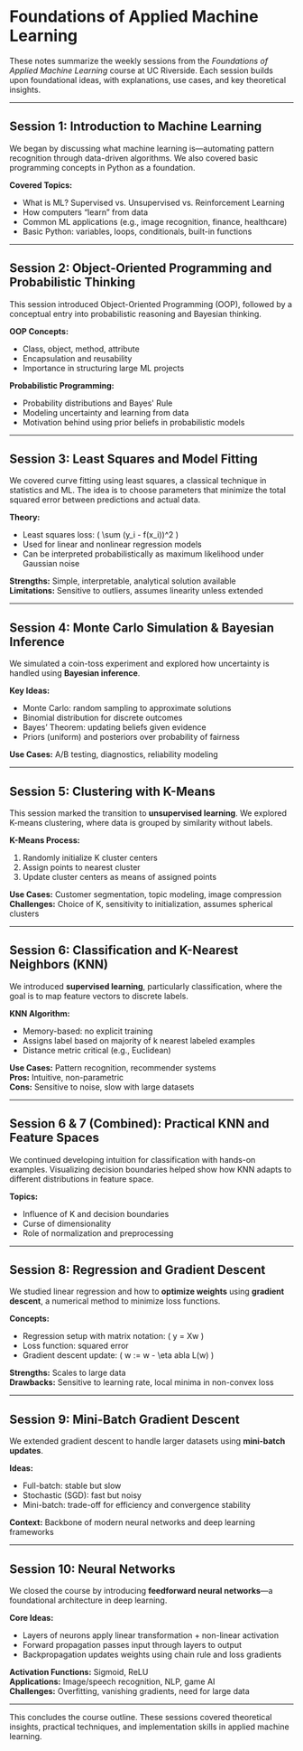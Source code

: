 # Foundations of Applied Machine Learning

These notes summarize the weekly sessions from the *Foundations of Applied Machine Learning* course at UC Riverside. Each session builds upon foundational ideas, with explanations, use cases, and key theoretical insights.

---

## Session 1: Introduction to Machine Learning

We began by discussing what machine learning is—automating pattern recognition through data-driven algorithms. We also covered basic programming concepts in Python as a foundation.

**Covered Topics:**
- What is ML? Supervised vs. Unsupervised vs. Reinforcement Learning
- How computers “learn” from data
- Common ML applications (e.g., image recognition, finance, healthcare)
- Basic Python: variables, loops, conditionals, built-in functions

---

## Session 2: Object-Oriented Programming and Probabilistic Thinking

This session introduced Object-Oriented Programming (OOP), followed by a conceptual entry into probabilistic reasoning and Bayesian thinking.

**OOP Concepts:**
- Class, object, method, attribute
- Encapsulation and reusability
- Importance in structuring large ML projects

**Probabilistic Programming:**
- Probability distributions and Bayes' Rule
- Modeling uncertainty and learning from data
- Motivation behind using prior beliefs in probabilistic models

---

## Session 3: Least Squares and Model Fitting

We covered curve fitting using least squares, a classical technique in statistics and ML. The idea is to choose parameters that minimize the total squared error between predictions and actual data.

**Theory:**
- Least squares loss: \( \sum (y_i - f(x_i))^2 \)
- Used for linear and nonlinear regression models
- Can be interpreted probabilistically as maximum likelihood under Gaussian noise

**Strengths:** Simple, interpretable, analytical solution available  
**Limitations:** Sensitive to outliers, assumes linearity unless extended

---

## Session 4: Monte Carlo Simulation & Bayesian Inference

We simulated a coin-toss experiment and explored how uncertainty is handled using **Bayesian inference**.

**Key Ideas:**
- Monte Carlo: random sampling to approximate solutions
- Binomial distribution for discrete outcomes
- Bayes’ Theorem: updating beliefs given evidence
- Priors (uniform) and posteriors over probability of fairness

**Use Cases:** A/B testing, diagnostics, reliability modeling

---

## Session 5: Clustering with K-Means

This session marked the transition to **unsupervised learning**. We explored K-means clustering, where data is grouped by similarity without labels.

**K-Means Process:**
1. Randomly initialize K cluster centers
2. Assign points to nearest cluster
3. Update cluster centers as means of assigned points

**Use Cases:** Customer segmentation, topic modeling, image compression  
**Challenges:** Choice of K, sensitivity to initialization, assumes spherical clusters

---

## Session 6: Classification and K-Nearest Neighbors (KNN)

We introduced **supervised learning**, particularly classification, where the goal is to map feature vectors to discrete labels.

**KNN Algorithm:**
- Memory-based: no explicit training
- Assigns label based on majority of k nearest labeled examples
- Distance metric critical (e.g., Euclidean)

**Use Cases:** Pattern recognition, recommender systems  
**Pros:** Intuitive, non-parametric  
**Cons:** Sensitive to noise, slow with large datasets

---

## Session 6 & 7 (Combined): Practical KNN and Feature Spaces

We continued developing intuition for classification with hands-on examples. Visualizing decision boundaries helped show how KNN adapts to different distributions in feature space.

**Topics:**
- Influence of K and decision boundaries
- Curse of dimensionality
- Role of normalization and preprocessing

---

## Session 8: Regression and Gradient Descent

We studied linear regression and how to **optimize weights** using **gradient descent**, a numerical method to minimize loss functions.

**Concepts:**
- Regression setup with matrix notation: \( y = Xw \)
- Loss function: squared error
- Gradient descent update: \( w := w - \eta 
abla L(w) \)

**Strengths:** Scales to large data  
**Drawbacks:** Sensitive to learning rate, local minima in non-convex loss

---

## Session 9: Mini-Batch Gradient Descent

We extended gradient descent to handle larger datasets using **mini-batch updates**.

**Ideas:**
- Full-batch: stable but slow
- Stochastic (SGD): fast but noisy
- Mini-batch: trade-off for efficiency and convergence stability

**Context:** Backbone of modern neural networks and deep learning frameworks

---

## Session 10: Neural Networks

We closed the course by introducing **feedforward neural networks**—a foundational architecture in deep learning.

**Core Ideas:**
- Layers of neurons apply linear transformation + non-linear activation
- Forward propagation passes input through layers to output
- Backpropagation updates weights using chain rule and loss gradients

**Activation Functions:** Sigmoid, ReLU  
**Applications:** Image/speech recognition, NLP, game AI  
**Challenges:** Overfitting, vanishing gradients, need for large data

---

This concludes the course outline. These sessions covered theoretical insights, practical techniques, and implementation skills in applied machine learning.